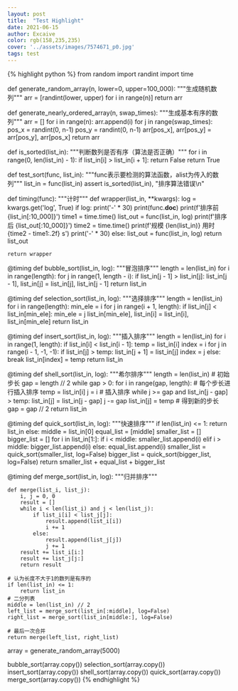 ```yaml
---
layout: post
title:  "Test Highlight"
date: 2021-06-15
author: Excaive
color: rgb(158,235,235)
cover: '../assets/images/7574671_p0.jpg'
tags: test
---
```


{% highlight python %}
from random import randint
import time


def generate_random_array(n, lower=0, upper=100_000):
    """生成随机数列"""
    arr = [randint(lower, upper) for i in range(n)]
    return arr


def generate_nearly_ordered_array(n, swap_times):
    """生成基本有序的数列"""
    arr = []
    for i in range(n):
        arr.append(i)
    for j in range(swap_times):
        pos_x = randint(0, n-1)
        pos_y = randint(0, n-1)
        arr[pos_x], arr[pos_y] = arr[pos_y], arr[pos_x]
    return arr


def is_sorted(list_in):
    """判断数列是否有序（算法是否正确）"""
    for i in range(0, len(list_in) - 1):
        if list_in[i] > list_in[i + 1]:
            return False
    return True


def test_sort(func, list_in):
    """func表示要检测的算法函数，alist为传入的数列"""
    list_in =  func(list_in)
    assert is_sorted(list_in), "排序算法错误\n"


def timing(func):
    """计时"""
    def wrapper(list_in, **kwargs):
        log = kwargs.get('log', True)
        if log:
            print('-' * 30)
            print(func.__doc__)
            print(f'排序前 {list_in[:10_000]}')
            time1 = time.time()
            list_out = func(list_in, log)
            print(f'排序后 {list_out[:10_000]}')
            time2 = time.time()
            print(f'规模 {len(list_in)}  用时 {time2 - time1:.2f} s')
            print('-' * 30)
        else:
            list_out = func(list_in, log)
        return list_out

    return wrapper


@timing
def bubble_sort(list_in, log):
    """冒泡排序"""
    length = len(list_in)
    for i in range(length):
        for j in range(1, length - i):
            if list_in[j - 1] > list_in[j]:
                list_in[j - 1], list_in[j] = list_in[j], list_in[j - 1]
    return list_in


@timing
def selection_sort(list_in, log):
    """选择排序"""
    length = len(list_in)
    for i in range(length):
        min_ele = i
        for j in range(i + 1, length):
            if list_in[j] < list_in[min_ele]:
                min_ele = j
        list_in[min_ele], list_in[i] = list_in[i], list_in[min_ele]
    return list_in


@timing
def insert_sort(list_in, log):
    """插入排序"""
    length = len(list_in)
    for i in range(1, length):
        if list_in[i] < list_in[i - 1]:
            temp = list_in[i]
            index = i
            for j in range(i - 1, -1, -1):
                if list_in[j] > temp:
                    list_in[j + 1] = list_in[j]
                    index = j
                else:
                    break
            list_in[index] = temp
    return list_in


@timing
def shell_sort(list_in, log):
    """希尔排序"""
    length = len(list_in)
    # 初始步长
    gap = length // 2
    while gap > 0:
        for i in range(gap, length):
            # 每个步长进行插入排序
            temp = list_in[i]
            j = i
            # 插入排序
            while j >= gap and list_in[j - gap] > temp:
                list_in[j] = list_in[j - gap]
                j -= gap
            list_in[j] = temp
        # 得到新的步长
        gap = gap // 2
    return list_in


@timing
def quick_sort(list_in, log):
    """快速排序"""
    if len(list_in) <= 1:
        return list_in
    else:
        middle = list_in[0]
        equal_list = [middle]
        smaller_list = []
        bigger_list = []
        for i in list_in[1:]:
            if i < middle:
                smaller_list.append(i)
            elif i > middle:
                bigger_list.append(i)
            else:
                equal_list.append(i)
        smaller_list = quick_sort(smaller_list, log=False)
        bigger_list = quick_sort(bigger_list, log=False)
        return smaller_list + equal_list + bigger_list


@timing
def merge_sort(list_in, log):
    """归并排序"""

    def merge(list_i, list_j):
        i, j = 0, 0
        result = []
        while i < len(list_i) and j < len(list_j):
            if list_i[i] < list_j[j]:
                result.append(list_i[i])
                i += 1
            else:
                result.append(list_j[j])
                j += 1
        result += list_i[i:]
        result += list_j[j:]
        return result

    # 认为长度不大于1的数列是有序的
    if len(list_in) <= 1:
        return list_in
    # 二分列表
    middle = len(list_in) // 2
    left_list = merge_sort(list_in[:middle], log=False)
    right_list = merge_sort(list_in[middle:], log=False)

    # 最后一次合并
    return merge(left_list, right_list)


array = generate_random_array(5000)

bubble_sort(array.copy())
selection_sort(array.copy())
insert_sort(array.copy())
shell_sort(array.copy())
quick_sort(array.copy())
merge_sort(array.copy())
{% endhighlight %}
